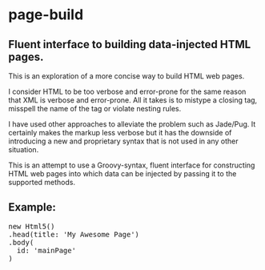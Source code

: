# page-build
## Fluent interface to building data-injected HTML pages.

This is an exploration of a more concise way to build HTML web pages.

I consider HTML to be too verbose and error-prone for the same reason that XML is verbose and error-prone.  All it takes is to mistype a closing tag, misspell the name of the tag or violate nesting rules.

I have used other approaches to alleviate the problem such as Jade/Pug.  It certainly makes the markup less verbose but it has the downside of introducing a new and proprietary syntax that is not used in any other situation.

This is an attempt to use a Groovy-syntax, fluent interface for constructing HTML web pages into which data can be injected by passing it to the supported methods.

## Example:

<pre>
new Html5()
.head(title: 'My Awesome Page')
.body(
  id: 'mainPage'
)
</pre>
